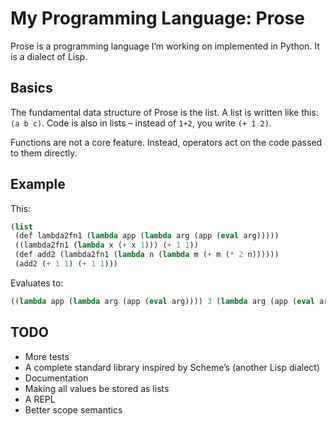 # My Programming Language: Prose

Prose is a programming language I’m working on implemented in Python.
It is a dialect of Lisp.

## Basics

The fundamental data structure of Prose is the list. A list is written like this: `(a b c)`.
Code is also in lists – instead of `1+2`, you write `(+ 1 2)`.

Functions are not a core feature.
Instead, operators act on the code passed to them directly.

## Example

This:
```lisp
(list
 (def lambda2fn1 (lambda app (lambda arg (app (eval arg)))))
 ((lambda2fn1 (lambda x (+ x 1))) (+ 1 1))
 (def add2 (lambda2fn1 (lambda n (lambda m (+ m (* 2 n))))))
 (add2 (+ 1 1) (+ 1 1)))
```
Evaluates to:
```lisp
((lambda app (lambda arg (app (eval arg)))) 3 (lambda arg (app (eval arg))) 6)
```

## TODO
 - More tests
 - A complete standard library inspired by Scheme’s (another Lisp dialect)
 - Documentation
 - Making all values be stored as lists
 - A REPL
 - Better scope semantics
